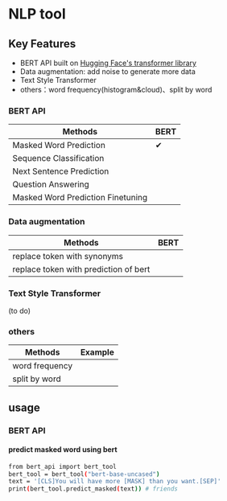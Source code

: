 # NLP tool

## Key Features
- BERT API built on [Hugging Face's transformer library](https://huggingface.co/transformers/)
- Data augmentation: add noise to generate more data
- Text Style Transformer
- others：word frequency(histogram&cloud)、split by word

### BERT API
| Methods                            | BERT |
|------------------------------------|--------------|
| Masked Word Prediction             | ✔            |
| Sequence Classification            |              |
| Next Sentence Prediction           |              |
| Question Answering                 |              |
| Masked Word Prediction Finetuning  |              |
 
### Data augmentation
| Methods                            | BERT |
|------------------------------------|--------------|
| replace token with synonyms           |             |
| replace token with prediction of bert |              |

### Text Style Transformer
(to do)

### others
| Methods                            | Example|
|------------------------------------|--------------|
| word frequency             |            |
| split by word            |              |

## usage
### BERT API
#### predict masked word using bert
```sh
from bert_api import bert_tool
bert_tool = bert_tool("bert-base-uncased")
text = '[CLS]You will have more [MASK] than you want.[SEP]'
print(bert_tool.predict_masked(text)) # friends
```